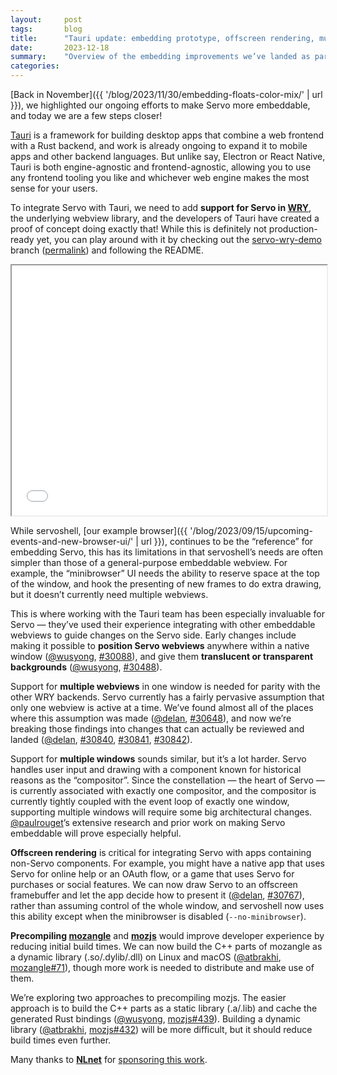 ```yaml
---
layout:     post
tags:       blog
title:      "Tauri update: embedding prototype, offscreen rendering, multiple webviews, and more!"
date:       2023-12-18
summary:    "Overview of the embedding improvements we’ve landed as part of our collaboration with Tauri."
categories:
---
```


[Back in November]({{ '/blog/2023/11/30/embedding-floats-color-mix/' | url }}), we highlighted our ongoing efforts to make Servo more embeddable, and today we are a few steps closer!

[Tauri](https://tauri.app) is a framework for building desktop apps that combine a web frontend with a Rust backend, and work is already ongoing to expand it to mobile apps and other backend languages.
But unlike say, Electron or React Native, Tauri is both engine-agnostic and frontend-agnostic, allowing you to use any frontend tooling you like and whichever web engine makes the most sense for your users.

To integrate Servo with Tauri, we need to add **support for Servo in [WRY](https://github.com/tauri-apps/wry)**, the underlying webview library, and the developers of Tauri have created a proof of concept doing exactly that!
While this is definitely not production-ready yet, you can play around with it by checking out the [servo-wry-demo](https://github.com/tauri-apps/wry/tree/servo-wry-demo) branch ([permalink](https://github.com/tauri-apps/wry/tree/305220efbe4e8b5813543a7b8f5d8e0a8abb7fbc)) and following the README.

<figure class=_fig id=_wry_demo_fig>
<iframe src="{{ '/img/blog/embedding-2024-01/demo-with-decorations-too.html' | url }}"
        id=_wry_demo></iframe>
</figure>

While servoshell, [our example browser]({{ '/blog/2023/09/15/upcoming-events-and-new-browser-ui/' | url }}), continues to be the “reference” for embedding Servo, this has its limitations in that servoshell’s needs are often simpler than those of a general-purpose embeddable webview.
For example, the “minibrowser” UI needs the ability to reserve space at the top of the window, and hook the presenting of new frames to do extra drawing, but it doesn’t currently need multiple webviews.

This is where working with the Tauri team has been especially invaluable for Servo — they’ve used their experience integrating with other embeddable webviews to guide changes on the Servo side.
Early changes include making it possible to **position Servo webviews** anywhere within a native window ([@wusyong](https://github.com/wusyong), [#30088](https://github.com/servo/servo/pull/30088)), and give them **translucent or transparent backgrounds** ([@wusyong](https://github.com/wusyong), [#30488](https://github.com/servo/servo/pull/30488)).

Support for **multiple webviews** in one window is needed for parity with the other WRY backends.
Servo currently has a fairly pervasive assumption that only one webview is active at a time.
We’ve found almost all of the places where this assumption was made ([@delan](https://github.com/delan), [#30648](https://github.com/servo/servo/pull/30648)), and now we’re breaking those findings into changes that can actually be reviewed and landed ([@delan](https://github.com/delan), [#30840](https://github.com/servo/servo/pull/30840), [#30841](https://github.com/servo/servo/pull/30841), [#30842](https://github.com/servo/servo/pull/30842)).

Support for **multiple windows** sounds similar, but it’s a lot harder.
Servo handles user input and drawing with a component known for historical reasons as the “compositor”.
Since the constellation — the heart of Servo — is currently associated with exactly one compositor, and the compositor is currently tightly coupled with the event loop of exactly one window, supporting multiple windows will require some big architectural changes.
[@paulrouget](https://github.com/paulrouget)’s extensive research and prior work on making Servo embeddable will prove especially helpful.

**Offscreen rendering** is critical for integrating Servo with apps containing non-Servo components.
For example, you might have a native app that uses Servo for online help or an OAuth flow, or a game that uses Servo for purchases or social features.
We can now draw Servo to an offscreen framebuffer and let the app decide how to present it ([@delan](https://github.com/delan), [#30767](https://github.com/servo/servo/pull/30767)), rather than assuming control of the whole window, and servoshell now uses this ability except when the minibrowser is disabled (`--no-minibrowser`).

**Precompiling [mozangle](https://github.com/servo/mozangle)** and [**mozjs**](https://github.com/servo/mozjs) would improve developer experience by reducing initial build times.
We can now build the C++ parts of mozangle as a dynamic library (.so/.dylib/.dll) on Linux and macOS ([@atbrakhi](https://github.com/atbrakhi), [mozangle#71](https://github.com/servo/mozangle/pull/71)), though more work is needed to distribute and make use of them.

We’re exploring two approaches to precompiling mozjs.
The easier approach is to build the C++ parts as a static library (.a/.lib) and cache the generated Rust bindings ([@wusyong](https://github.com/wusyong), [mozjs#439](https://github.com/servo/mozjs/issues/439)).
Building a dynamic library ([@atbrakhi](https://github.com/atbrakhi), [mozjs#432](https://github.com/servo/mozjs/pull/432)) will be more difficult, but it should reduce build times even further.

Many thanks to [**NLnet**](https://nlnet.nl) for [sponsoring this work](https://nlnet.nl/project/Tauri-Servo/).

<style>
    /* guaranteed minimum width for first paragraph after a float */
    ._floatmin {
        display: block;
        width: 13em;
        overflow: hidden;
    }
    ._none {
        display: none;
    }
    ._fig:not(#specificity) {
        width: 33em;
        max-width: 100%;
        margin: 1em auto;
    }
    ._fig > ._flex {
        display: flex;
    }
    ._fig._min {
        width: min-content;
    }
    ._fig table {
        text-align: initial;
    }
    ._fig figcaption._notes {
        text-align: left;
        width: max-content;
        max-width: 100%;
    }
    ._figl:not(#specificity),
    ._figr:not(#specificity) {
        margin: 0 1em 1em;
    }
    ._figl {
        float: left;
    }
    ._figr {
        float: right;
    }
    ._figl > iframe,
    ._figr > iframe,
    ._figl > a > img,
    ._figr > a > img {
        width: 17em;
        max-width: max-content;
    }
    ._figl._default > iframe,
    ._figr._default > iframe,
    ._figl._default > a > img,
    ._figr._default > a > img {
        width: auto;
        max-width: 100%;
    }
    ._runin {
        margin-bottom: 1em;
    }
    ._runin > p,
    ._runin > h2 {
        display: inline;
    }
    ._correction {
        max-width: 33em;
        margin: 1em auto;
        border-bottom: 1px solid;
        padding-bottom: 1em;
    }
    #_wry_demo_fig:not(#specificity) {
        width: 100%;
    }
    #_wry_demo {
        margin: 0 auto;
        display: block;
        height: min(calc(100vh - 9em), 400px);
        width: 100%;
    }
</style>
